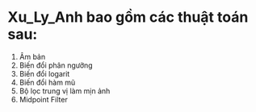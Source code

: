 # Xu_Ly_Anh bao gồm các thuật toán sau: 
 1. Âm bản
 2. Biến đổi phân ngưỡng
 3. Biến đổi logarit
 4. Biến đổi hàm mũ 
 5. Bộ lọc trung vị làm mịn ảnh
 6. Midpoint Filter
